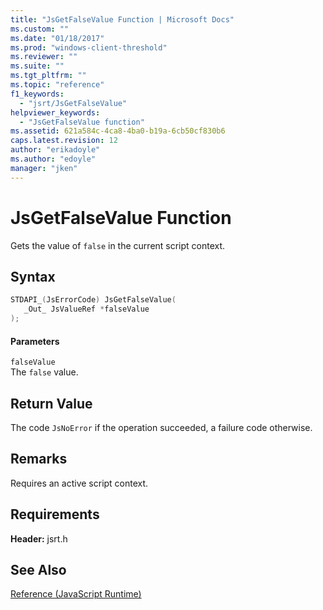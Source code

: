 ```yaml
---
title: "JsGetFalseValue Function | Microsoft Docs"
ms.custom: ""
ms.date: "01/18/2017"
ms.prod: "windows-client-threshold"
ms.reviewer: ""
ms.suite: ""
ms.tgt_pltfrm: ""
ms.topic: "reference"
f1_keywords: 
  - "jsrt/JsGetFalseValue"
helpviewer_keywords: 
  - "JsGetFalseValue function"
ms.assetid: 621a584c-4ca8-4ba0-b19a-6cb50cf830b6
caps.latest.revision: 12
author: "erikadoyle"
ms.author: "edoyle"
manager: "jken"
---
```

# JsGetFalseValue Function
Gets the value of `false` in the current script context.  
  
## Syntax  
  
```cpp  
STDAPI_(JsErrorCode) JsGetFalseValue(  
   _Out_ JsValueRef *falseValue  
);  
```  
  
#### Parameters  
 `falseValue`  
 The `false` value.  
  
## Return Value  
 The code `JsNoError` if the operation succeeded, a failure code otherwise.  
  
## Remarks  
 Requires an active script context.  
  
## Requirements  
 **Header:** jsrt.h  
  
## See Also  
 [Reference (JavaScript Runtime)](../chakra-hosting/reference-javascript-runtime.md)